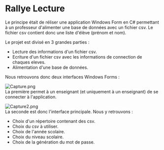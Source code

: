 # Rallye Lecture

Le principe était de réliser une application Windows Form en C# permettant à un professeur d'alimenter une base de données avec un fichier csv. Le fichier csv contient donc une liste d'élève (prénom et nom).

Le projet est divisé en 3 grandes parties :

* Lecture des informations d'un fichier csv.
* Ecriture d'un fichier csv avec les informations de connection de chaques eleves.
* Alimentation d'une base de données.

Nous retrouvons donc deux interfaces Windows Forms :

![Capture.png](https://image.noelshack.com/fichiers/2019/13/3/1553695324-capture.png)<br>
La première permet à un enseignant (et uniquement à un enseignant) de se connecter à l'application.

![Capture2.png](https://image.noelshack.com/fichiers/2019/13/3/1553695327-capture2.png)<br>
La seconde est donc l'interface principale.
Nous y retrouvons : 
* Choix d'un répertoire contenant des csv.
* Choix du csv à utiliser.
* Choix de l'année scolaire.
* Choix du niveau scolaire.
* Choix de la génération du mot de passe.

